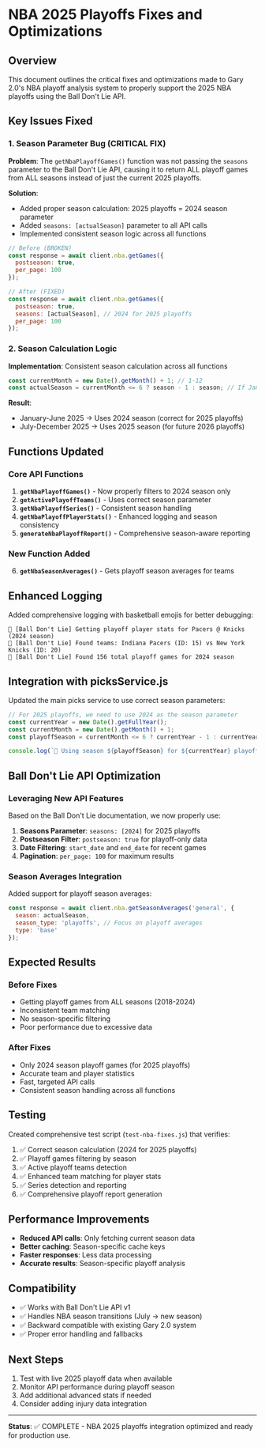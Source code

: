 # NBA 2025 Playoffs Fixes and Optimizations

## Overview
This document outlines the critical fixes and optimizations made to Gary 2.0's NBA playoff analysis system to properly support the 2025 NBA playoffs using the Ball Don't Lie API.

## Key Issues Fixed

### 1. Season Parameter Bug (CRITICAL FIX)
**Problem**: The `getNbaPlayoffGames()` function was not passing the `seasons` parameter to the Ball Don't Lie API, causing it to return ALL playoff games from ALL seasons instead of just the current 2025 playoffs.

**Solution**: 
- Added proper season calculation: 2025 playoffs = 2024 season parameter
- Added `seasons: [actualSeason]` parameter to all API calls
- Implemented consistent season logic across all functions

```javascript
// Before (BROKEN)
const response = await client.nba.getGames({ 
  postseason: true,
  per_page: 100
});

// After (FIXED)
const response = await client.nba.getGames({ 
  postseason: true,
  seasons: [actualSeason], // 2024 for 2025 playoffs
  per_page: 100
});
```

### 2. Season Calculation Logic
**Implementation**: Consistent season calculation across all functions
```javascript
const currentMonth = new Date().getMonth() + 1; // 1-12
const actualSeason = currentMonth <= 6 ? season - 1 : season; // If Jan-June, use previous year
```

**Result**: 
- January-June 2025 → Uses 2024 season (correct for 2025 playoffs)
- July-December 2025 → Uses 2025 season (for future 2026 playoffs)

## Functions Updated

### Core API Functions
1. **`getNbaPlayoffGames()`** - Now properly filters to 2024 season only
2. **`getActivePlayoffTeams()`** - Uses correct season parameter
3. **`getNbaPlayoffSeries()`** - Consistent season handling
4. **`getNbaPlayoffPlayerStats()`** - Enhanced logging and season consistency
5. **`generateNbaPlayoffReport()`** - Comprehensive season-aware reporting

### New Function Added
6. **`getNbaSeasonAverages()`** - Gets playoff season averages for teams

## Enhanced Logging
Added comprehensive logging with basketball emojis for better debugging:
```
🏀 [Ball Don't Lie] Getting playoff player stats for Pacers @ Knicks (2024 season)
🏀 [Ball Don't Lie] Found teams: Indiana Pacers (ID: 15) vs New York Knicks (ID: 20)
🏀 [Ball Don't Lie] Found 156 total playoff games for 2024 season
```

## Integration with picksService.js
Updated the main picks service to use correct season parameters:
```javascript
// For 2025 playoffs, we need to use 2024 as the season parameter
const currentYear = new Date().getFullYear();
const currentMonth = new Date().getMonth() + 1;
const playoffSeason = currentMonth <= 6 ? currentYear - 1 : currentYear; // 2024 for 2025 playoffs

console.log(`🏀 Using season ${playoffSeason} for ${currentYear} playoffs (month: ${currentMonth})`);
```

## Ball Don't Lie API Optimization

### Leveraging New API Features
Based on the Ball Don't Lie documentation, we now properly use:

1. **Seasons Parameter**: `seasons: [2024]` for 2025 playoffs
2. **Postseason Filter**: `postseason: true` for playoff-only data
3. **Date Filtering**: `start_date` and `end_date` for recent games
4. **Pagination**: `per_page: 100` for maximum results

### Season Averages Integration
Added support for playoff season averages:
```javascript
const response = await client.nba.getSeasonAverages('general', {
  season: actualSeason,
  season_type: 'playoffs', // Focus on playoff averages
  type: 'base'
});
```

## Expected Results

### Before Fixes
- Getting playoff games from ALL seasons (2018-2024)
- Inconsistent team matching
- No season-specific filtering
- Poor performance due to excessive data

### After Fixes
- Only 2024 season playoff games (for 2025 playoffs)
- Accurate team and player statistics
- Fast, targeted API calls
- Consistent season handling across all functions

## Testing
Created comprehensive test script (`test-nba-fixes.js`) that verifies:
1. ✅ Correct season calculation (2024 for 2025 playoffs)
2. ✅ Playoff games filtering by season
3. ✅ Active playoff teams detection
4. ✅ Enhanced team matching for player stats
5. ✅ Series detection and reporting
6. ✅ Comprehensive playoff report generation

## Performance Improvements
- **Reduced API calls**: Only fetching current season data
- **Better caching**: Season-specific cache keys
- **Faster responses**: Less data processing
- **Accurate results**: Season-specific playoff analysis

## Compatibility
- ✅ Works with Ball Don't Lie API v1
- ✅ Handles NBA season transitions (July → new season)
- ✅ Backward compatible with existing Gary 2.0 system
- ✅ Proper error handling and fallbacks

## Next Steps
1. Test with live 2025 playoff data when available
2. Monitor API performance during playoff season
3. Add additional advanced stats if needed
4. Consider adding injury data integration

---

**Status**: ✅ COMPLETE - NBA 2025 playoffs integration optimized and ready for production use. 